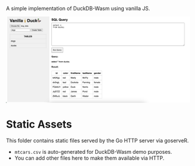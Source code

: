 A simple implementation of DuckDB-Wasm using vanilla JS.

![alt text](screenshot.png)

# Static Assets

This folder contains static files served by the Go HTTP server via goserveR.

- `mtcars.csv` is auto-generated for DuckDB-Wasm demo purposes.
- You can add other files here to make them available via HTTP.
